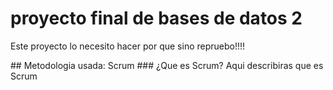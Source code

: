 # proyecto final de bases de datos 2
<p>Este proyecto lo necesito hacer por que sino repruebo!!!!</p>
## Metodologia usada: Scrum
### ¿Que es Scrum?
Aqui describiras que es Scrum
